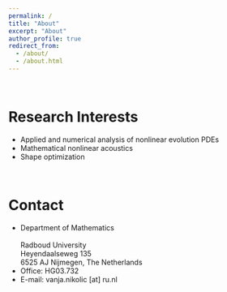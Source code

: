 ```yaml
---
permalink: /
title: "About"
excerpt: "About"
author_profile: true
redirect_from: 
  - /about/
  - /about.html
---
```

<br/>

**Research Interests**
======
* Applied and numerical analysis of nonlinear evolution PDEs
* Mathematical nonlinear acoustics
* Shape optimization


<br/>
	
**Contact**
======
* Department of Mathematics<br/>	
  Radboud University<br/>
  Heyendaalseweg 135<br/>
  6525 AJ Nijmegen, The Netherlands
* Office: HG03.732
* E-mail: vanja.nikolic [at] ru.nl
